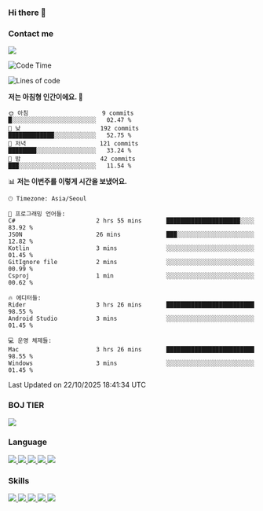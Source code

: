 ### Hi there 👋

<!-- Contact me-->
### Contact me
<a href="mailto:hiko1931@gmail.com">
    <img src="https://img.shields.io/badge/Gmail-D14836?logo=gmail&logoColor=white">
</a>

<!--START_SECTION:waka-->
![Code Time](http://img.shields.io/badge/Code%20Time-601%20hrs%2045%20mins-blue)

![Lines of code](https://img.shields.io/badge/%EC%A0%80%EB%8A%94%20%EC%97%AC%ED%83%9C%EA%B9%8C%EC%A7%80%20-3.7%20million%20%EC%A4%84%EC%9D%98%20%EC%BD%94%EB%93%9C%EB%A5%BC%20%EC%9E%91%EC%84%B1%ED%96%88%EC%96%B4%EC%9A%94.-blue)

**저는 아침형 인간이에요. 🐤** 

```text
🌞 아침                     9 commits           █░░░░░░░░░░░░░░░░░░░░░░░░   02.47 % 
🌆 낮　                     192 commits         █████████████░░░░░░░░░░░░   52.75 % 
🌃 저녁                     121 commits         ████████░░░░░░░░░░░░░░░░░   33.24 % 
🌙 밤　                     42 commits          ███░░░░░░░░░░░░░░░░░░░░░░   11.54 % 
```


📊 **저는 이번주를 이렇게 시간을 보냈어요.** 

```text
🕑︎ Timezone: Asia/Seoul

💬 프로그래밍 언어들: 
C#                       2 hrs 55 mins       █████████████████████░░░░   83.92 % 
JSON                     26 mins             ███░░░░░░░░░░░░░░░░░░░░░░   12.82 % 
Kotlin                   3 mins              ░░░░░░░░░░░░░░░░░░░░░░░░░   01.45 % 
GitIgnore file           2 mins              ░░░░░░░░░░░░░░░░░░░░░░░░░   00.99 % 
Csproj                   1 min               ░░░░░░░░░░░░░░░░░░░░░░░░░   00.62 % 

🔥 에디터들: 
Rider                    3 hrs 26 mins       █████████████████████████   98.55 % 
Android Studio           3 mins              ░░░░░░░░░░░░░░░░░░░░░░░░░   01.45 % 

💻 운영 체제들: 
Mac                      3 hrs 26 mins       █████████████████████████   98.55 % 
Windows                  3 mins              ░░░░░░░░░░░░░░░░░░░░░░░░░   01.45 % 
```


 Last Updated on 22/10/2025 18:41:34 UTC
<!--END_SECTION:waka-->

<!-- BOJ -->
### BOJ TIER
[![](http://mazassumnida.wtf/api/v2/generate_badge?boj=swifter)](https://solved.ac/swifter)

### Language
<a href="https://java.com">
    <img src="https://img.shields.io/badge/Java-007396?logo=java&logoColor=white">
</a>
<a href="https://kotlinlang.org">
    <img src="https://img.shields.io/badge/Kotlin-7F52FF?logo=kotlin&logoColor=white">
</a>
<a href="https://developer.mozilla.org/ko/docs/Web/JavaScript">
    <img src="https://img.shields.io/badge/JavaScript-F7DF1E?logo=javascript&logoColor=white">
</a>
<a href="https://isocpp.org/">
    <img src="https://img.shields.io/badge/C++-00599C?logo=cplusplus&logoColor=white">
</a>
<a href="https://learn.microsoft.com/ko-kr/dotnet/csharp/">
    <img src="https://img.shields.io/badge/csharp-239120?logo=csharp&logoColor=white">
</a>


### Skills
<a href="https://developer.android.com">
    <img src="https://img.shields.io/badge/Android-3DDC84?logo=android&logoColor=white">
</a>
<a href="https://reactivex.io">
    <img src="https://img.shields.io/badge/ReactiveX-B7178C?logo=ReactiveX&logoColor=white">
</a>
<a href="https://nodejs.org">
    <img src="https://img.shields.io/badge/Node.js-339933?logo=node.js&logoColor=white">
</a>
<a href="https://unity.com/kr">
    <img src="https://img.shields.io/badge/unity-FFFFFF?logo=unity&logoColor=black">
</a>
<a href="https://www.unrealengine.com/ko">
    <img src="https://img.shields.io/badge/unrealengine-0E1128?logo=unrealengine&logoColor=white">
</a>

